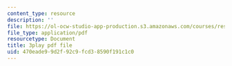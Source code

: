 ```yaml
---
content_type: resource
description: ''
file: https://ol-ocw-studio-app-production.s3.amazonaws.com/courses/res-18-008-calculus-revisited-complex-variables-differential-equations-and-linear-algebra-fall-2011/470eade99d2f92c9fcd38590f191c1c0_Bk9SZMsPEHk.pdf
file_type: application/pdf
resourcetype: Document
title: 3play pdf file
uid: 470eade9-9d2f-92c9-fcd3-8590f191c1c0
---
```

